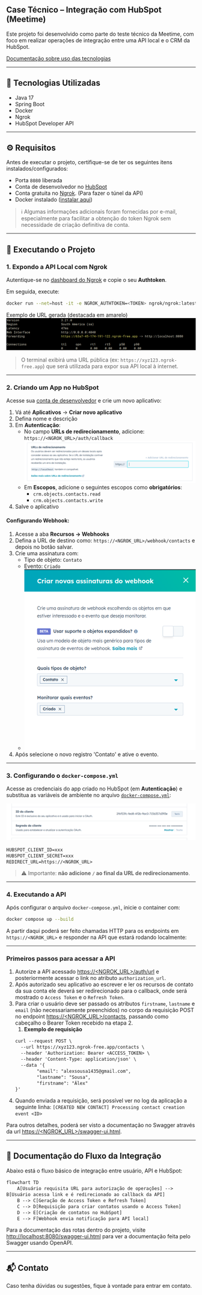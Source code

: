 ## Case Técnico – Integração com HubSpot (Meetime)

Este projeto foi desenvolvido como parte do teste técnico da Meetime, com foco em realizar operações de integração entre uma API local e o CRM da HubSpot.


[Documentação sobre uso das tecnologias](./WHY.md)

---

## 🔧 Tecnologias Utilizadas

- Java 17
- Spring Boot
- Docker
- Ngrok
- HubSpot Developer API

---

## ⚙️ Requisitos

Antes de executar o projeto, certifique-se de ter os seguintes itens instalados/configurados:

- Porta `8080` liberada
- Conta de desenvolvedor no [HubSpot](https://br.hubspot.com/)
- Conta gratuita no [Ngrok](https://ngrok.com/). (Para fazer o túnel da API)
- Docker instalado ([instalar aqui](https://docs.docker.com/desktop/))

> ℹ️ Algumas informações adicionais foram fornecidas por e-mail, especialmente para facilitar a obtenção do token Ngrok sem necessidade de criação definitiva de conta.

---

## 🚀 Executando o Projeto

### 1. Expondo a API Local com Ngrok

Autentique-se no [dashboard do Ngrok](https://dashboard.ngrok.com/get-started/your-authtoken) e copie o seu **Authtoken**.

Em seguida, execute:

```bash
docker run --net=host -it -e NGROK_AUTHTOKEN=<TOKEN> ngrok/ngrok:latest http 8080
```

Exemplo de URL gerada (destacada em amarelo)
![URL do Ngrok](./assets/ngok-url.png)

> O terminal exibirá uma URL pública (ex: `https://xyz123.ngrok-free.app`) que será utilizada para expor sua API local à internet.

---

### 2. Criando um App no HubSpot

Acesse sua [conta de desenvolvedor](https://br.developers.hubspot.com/) e crie um novo aplicativo:

1. Vá até **Aplicativos** → **Criar novo aplicativo**
2. Defina nome e descrição
3. Em **Autenticação**:
    - No campo **URLs de redirecionamento**, adicione: `https://<NGROK_URL>/auth/callback`
      ![Campo de URL de redirecionamento](./assets/authentication-redirect.png)
    - Em **Escopos**, adicione o seguintes escopos como **obrigatórios**:
        - `crm.objects.contacts.read`
        - `crm.objects.contacts.write`
4. Salve o aplicativo

#### Configurando Webhook:

1. Acesse a aba **Recursos → Webhooks**
2. Defina a URL de destino como:
   `https://<NGROK_URL>/webhook/contacts` e depois no botão salvar.
3. Crie uma assinatura com:
    - Tipo de objeto: `Contato`
    - Evento: `Criado`
    - ![Configuração de WebHook](./assets/webhook-scopes.png)
4. Após selecione o novo registro 'Contato' e ative o evento.

---

### 3. Configurando o `docker-compose.yml`

Acesse as credenciais do app criado no HubSpot (em **Autenticação**) e substitua as variáveis de ambiente no arquivo [`docker-compose.yml`](./docker-compose.yml):

![Aba de secrets](./assets/secrets.png)

```env
HUBSPOT_CLIENT_ID=xxx
HUBSPOT_CLIENT_SECRET=xxx
REDIRECT_URL=https://<NGROK_URL>
```

> ⚠️ Importante: **não adicione `/` ao final da URL de redirecionamento**.

---

### 4. Executando a API

Após configurar o arquivo `docker-compose.yml`, inicie o container com:

```bash
docker compose up --build
```

A partir daqui poderá ser feito chamadas HTTP para os endpoints em `https://<NGROK_URL>` e responder na API que estará rodando localmente:

---

### Primeiros passos para acessar a API

1. Autorize a API acessado [https://<NGROK_URL>/auth/url](https://<NGROK_URL>/auth/url) e posteriormente acessar o link no atributo `authorization_url`.
2. Após autorizado seu aplicativo ao escrever e ler os recursos de contato da sua conta ele deverá ser redirecionado para o callback, onde será mostrado o `Access Token` e o `Refresh Token`.
3. Para criar o usuário deve ser passado os atributos `firstname`, `lastname` e `email` (não necessariamente preenchidos) no corpo da requisição POST no endpoint [https://<NGROK_URL>/contacts](https://<NGROK_URL>/contacts), passando como cabeçalho o Bearer Token recebido na etapa 2.
   1. **Exemplo de requisição**
   ```shell
   curl --request POST \
     --url https://xyz123.ngrok-free.app/contacts \
     --header 'Authorization: Bearer <ACCESS_TOKEN> \
     --header 'Content-Type: application/json' \
     --data '{
           "email": "alexsousa1435@gmail.com",
           "lastname": "Sousa",
           "firstname": "Álex"
   }'
   ```
4. Quando enviada a requisição, será possível ver no log da aplicação a seguinte linha:
   `[CREATED NEW CONTACT] Processing contact creation event <ID>`

Para outros detalhes, poderá ser visto a documentação no Swagger através da url [https://<NGROK_URL>/swagger-ui.html](https://<NGROK_URL>/swagger-ui.html).

--- 

## 📑 Documentação do Fluxo da Integração

Abaixo está o fluxo básico de integração entre usuário, API e HubSpot:

```mermaid
flowchart TD
    A[Usuário requisita URL para autorização de operações] --> B[Usuário acessa link e é redirecionado ao callback da API]
    B --> C[Geração de Access Token e Refresh Token]
    C --> D[Requisição para criar contatos usando o Access Token]
    D --> E[Criação de contatos no HubSpot]
    E --> F[Webhook envia notificação para API local]
```

Para a documentação das rotas dentro do projeto, visite [http://localhost:8080/swagger-ui.html](http://localhost:8080/swagger-ui.html) para ver a documentação feita pelo Swagger usando OpenAPI.


---

## 📬 Contato

Caso tenha dúvidas ou sugestões, fique à vontade para entrar em contato.